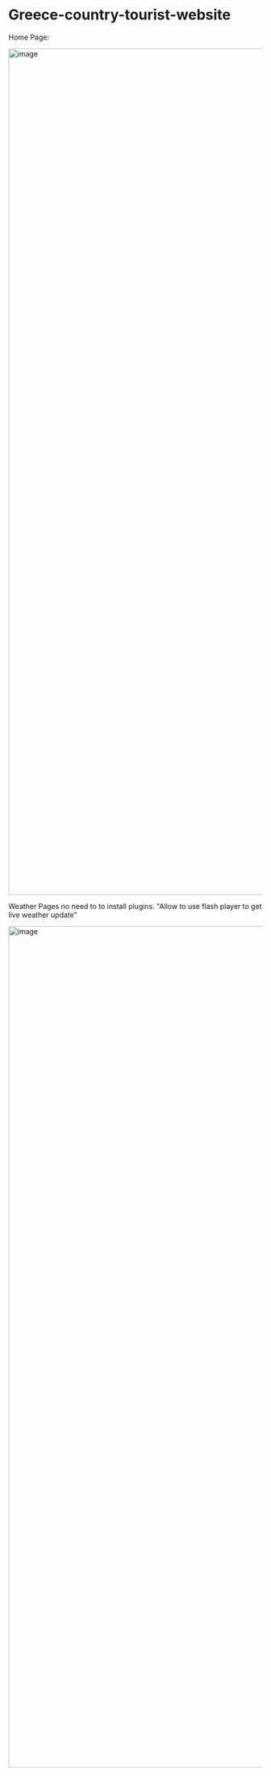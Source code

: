 # Greece-country-tourist-website

Home Page:


<img width="1679" alt="image" src="https://user-images.githubusercontent.com/56609358/92177915-472b9e00-edf6-11ea-875d-8da0ff78ef74.png">



Weather Pages no need to to install plugins. "Allow to use flash player to get live weather update"

<img width="1669" alt="image" src="https://user-images.githubusercontent.com/56609358/92178045-878b1c00-edf6-11ea-9f27-85e0e0b4133b.png">

